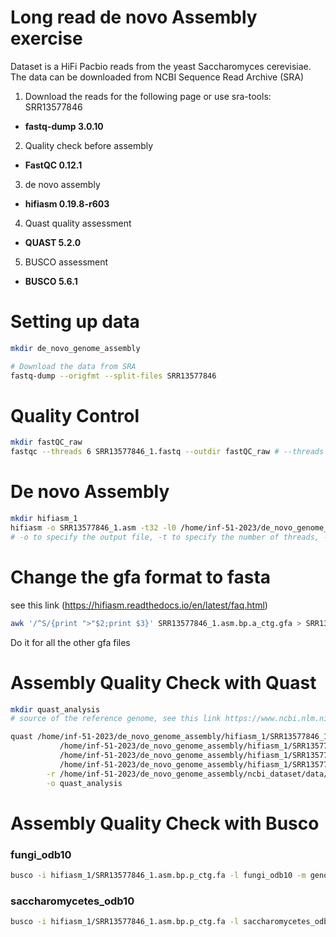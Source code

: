 # Long read de novo Assembly exercise #

Dataset is a HiFi Pacbio reads from the yeast Saccharomyces cerevisiae.
The data can be downloaded from NCBI Sequence Read Archive (SRA)

1. Download the reads for the following page or use sra-tools:
SRR13577846

* **fastq-dump 3.0.10**

2. Quality check before assembly
* **FastQC 0.12.1**

3. de novo assembly
* **hifiasm 0.19.8-r603**

4. Quast quality assessment
* **QUAST 5.2.0**

5. BUSCO assessment
* **BUSCO 5.6.1**


# Setting up data #
```bash
mkdir de_novo_genome_assembly

# Download the data from SRA 
fastq-dump --origfmt --split-files SRR13577846
```

# Quality Control #
```bash
mkdir fastQC_raw
fastqc --threads 6 SRR13577846_1.fastq --outdir fastQC_raw # --threads 6 to use 6 cores, --outdir to specify the output directory
```

# De novo Assembly #
```bash
mkdir hifiasm_1
hifiasm -o SRR13577846_1.asm -t32 -l0 /home/inf-51-2023/de_novo_genome_assembly/SRR13577846_1.fastq 2> SRR13577846_1.asm.log 
# -o to specify the output file, -t to specify the number of threads, -l to specify the minimum length of the reads
```
# Change the gfa format to fasta #
 see this link (https://hifiasm.readthedocs.io/en/latest/faq.html)

```sh
awk '/^S/{print ">"$2;print $3}' SRR13577846_1.asm.bp.a_ctg.gfa > SRR13577846_1.asm.bp.a_ctg.fa
```

Do it for all the other gfa files 

# Assembly Quality Check with Quast #
```bash
mkdir quast_analysis
# source of the reference genome, see this link https://www.ncbi.nlm.nih.gov/datasets/genome/GCF_000146045.2/

quast /home/inf-51-2023/de_novo_genome_assembly/hifiasm_1/SRR13577846_1.asm.bp.a_ctg.fa \
           /home/inf-51-2023/de_novo_genome_assembly/hifiasm_1/SRR13577846_1.asm.bp.p_ctg.fa \
           /home/inf-51-2023/de_novo_genome_assembly/hifiasm_1/SRR13577846_1.asm.bp.p_utg.fa \
           /home/inf-51-2023/de_novo_genome_assembly/hifiasm_1/SRR13577846_1.asm.bp.r_utg.fa \
        -r /home/inf-51-2023/de_novo_genome_assembly/ncbi_dataset/data/GCF_000146045.2/GCF_000146045.2_R64_genomic.fna \
        -o quast_analysis
```

# Assembly Quality Check with Busco # 
### fungi_odb10 ###
```bash
busco -i hifiasm_1/SRR13577846_1.asm.bp.p_ctg.fa -l fungi_odb10 -m genome -c 24 -o fungi_out
```

### saccharomycetes_odb10 ###
```bash
busco -i hifiasm_1/SRR13577846_1.asm.bp.p_ctg.fa -l saccharomycetes_odb10 -m genome -c 24 -o
```
